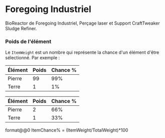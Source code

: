 # Foregoing Industriel

BioReactor de Foregoing Industriel, Perçage laser et Support CraftTweaker Sludge Refiner.

### Poids de l'élément

Le `ItemWeight` est un nombre qui représente la chance d'un élément d'être sélectionné. Par exemple :

| Élément | Poids | Chance % |
| ------- | ----- | -------- |
| Pierre  | 99    | 99%      |
| Terre   | 1     | 1%       |

| Élément | Poids | Chance % |
| ------- | ----- | -------- |
| Pierre  | 2     | 66%      |
| Terre   | 1     | 33%      |

format@@0 ItemChance% = (ItemWeight/TotalWeight)*100